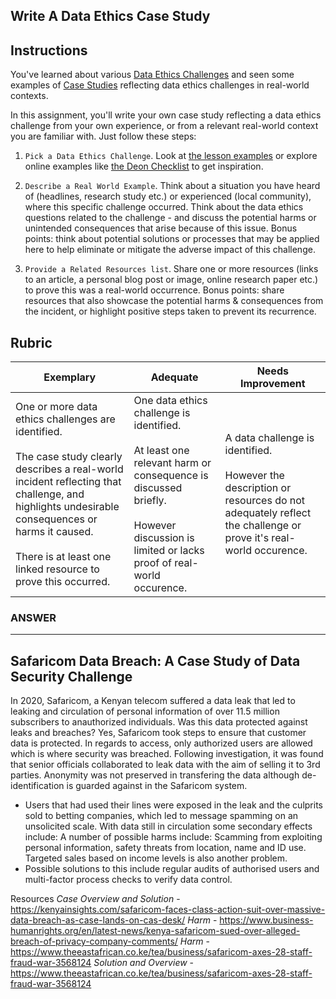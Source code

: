 ## Write A Data Ethics Case Study

## Instructions

You've learned about various [Data Ethics Challenges](README.md#2-ethics-challenges) and seen some examples of [Case Studies](README.md#3-case-studies) reflecting data ethics challenges in real-world contexts.

In this assignment, you'll write your own case study reflecting a data ethics challenge from your own experience, or from a relevant real-world context you are familiar with. Just follow these steps:

1. `Pick a Data Ethics Challenge`. Look at [the lesson examples](README.md#2-ethics-challenges) or explore online examples like [the Deon Checklist](https://deon.drivendata.org/examples/) to get inspiration.

2. `Describe a Real World Example`. Think about a situation you have heard of (headlines, research study etc.) or experienced (local community), where this specific challenge occurred. Think about the data ethics questions related to the challenge - and discuss the potential harms or unintended consequences that arise because of this issue. Bonus points: think about potential solutions or processes that may be applied here to help eliminate or mitigate the adverse impact of this challenge.

3. `Provide a Related Resources list`. Share one or more resources (links to an article, a personal blog post or image, online research paper etc.) to prove this was a real-world occurrence. Bonus points: share resources that also showcase the potential harms & consequences from the incident, or highlight positive steps taken to prevent its recurrence.



## Rubric

Exemplary | Adequate | Needs Improvement
--- | --- | -- |
One or more data ethics challenges are identified. <br/> <br/> The case study clearly describes a real-world incident reflecting that challenge, and highlights undesirable consequences or harms it caused. <br/><br/> There is at least one linked resource to prove this occurred. | One data ethics challenge is identified. <br/><br/> At least one relevant harm or consequence is discussed briefly. <br/><br/> However discussion is limited or lacks proof of real-world occurence. | A data challenge is identified. <br/><br/> However the description or resources do not adequately reflect the challenge or prove it's real-world occurence. |

### ANSWER
------------------------------------------
## Safaricom Data Breach: A Case Study of Data Security Challenge
In 2020, Safaricom, a Kenyan telecom suffered a data leak that led to leaking and circulation of personal information of over 11.5 million subscribers to anauthorized individuals. Was this data protected against leaks and breaches? Yes, Safaricom took steps to ensure that customer data is protected. In regards to access, only authorized users are allowed which is where security was breached. Following investigation, it was found that senior officials collaborated to leak data with the aim of selling it to 3rd parties. Anonymity was not preserved in transfering the data although de-identification is guarded against in the Safaricom system. 
- Users that had used their lines were exposed in the leak and the culprits sold to betting companies, which led to message spamming on an unsolicited scale. With data still in circulation some secondary effects include: A number of possible harms include: Scamming from exploiting personal information, safety threats from location, name and ID use. Targeted sales based on income levels is also another problem.
- Possible solutions to this include regular audits of authorised users and multi-factor process checks to verify data control.

Resources
*Case Overview and Solution* - https://kenyainsights.com/safaricom-faces-class-action-suit-over-massive-data-breach-as-case-lands-on-cas-desk/
*Harm* - https://www.business-humanrights.org/en/latest-news/kenya-safaricom-sued-over-alleged-breach-of-privacy-company-comments/
*Harm* - https://www.theeastafrican.co.ke/tea/business/safaricom-axes-28-staff-fraud-war-3568124
*Solution and Overview* - https://www.theeastafrican.co.ke/tea/business/safaricom-axes-28-staff-fraud-war-3568124
